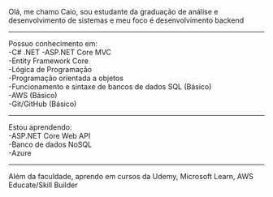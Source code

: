 Olá, me chamo Caio, sou estudante da graduação de análise e desenvolvimento de sistemas e meu foco é desenvolvimento backend

---

Possuo conhecimento em:  
-C# .NET 
-ASP.NET Core MVC  
-Entity Framework Core  
-Lógica de Programação  
-Programação orientada a objetos  
-Funcionamento e sintaxe de bancos de dados SQL (Básico)  
-AWS (Básico)  
-Git/GitHub (Básico)  

---

Estou aprendendo:  
-ASP.NET Core Web API  
-Banco de dados NoSQL  
-Azure  

---

Além da faculdade, aprendo em cursos da Udemy, Microsoft Learn, AWS Educate/Skill Builder
